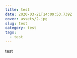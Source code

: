 ```yaml
---
title: test
date: 2020-03-21T14:09:53.739Z
cover: assets/2.jpg
slug: test
category: test
tags:
  - test
---
```

test